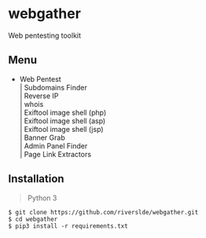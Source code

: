 # webgather
Web pentesting toolkit

## Menu
* Web Pentest <br>
 | Subdomains Finder <br>
 | Reverse IP <br>
 | whois <br>
 | Exiftool image shell (php) <br>
 | Exiftool image shell (asp) <br>
 | Exiftool image shell (jsp) <br>
 | Banner Grab <br>
 | Admin Panel Finder <br>
 | Page Link Extractors <br>
 
 ## Installation

> Python 3

```
$ git clone https://github.com/riverslde/webgather.git
$ cd webgather
$ pip3 install -r requirements.txt
```
